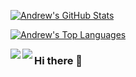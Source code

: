 [![Andrew's GitHub Stats](https://github-readme-stats.vercel.app/api?username=reid-andrew&count_private=true&show_icons=true&theme=onedark&hide=stars)](https://github.com/reid-andrew/github-readme-stats)

[![Andrew's Top Languages](https://github-readme-stats.vercel.app/api/top-langs/?username=reid-andrew&show_icons=true&theme=onedarkhide=CoffeeScript)](https://github.com/reid-andrew/github-readme-stats)

<a href="https://github.com/reid-andrew/github-readme-stats">
  <img align="left" src="https://github-readme-stats.vercel.app/api?username=reid-andrew&count_private=true&show_icons=true&theme=onedark&hide=stars" />
</a>
<a href="https://github.com/reid-andrew/github-readme-stats">
  <img align="left" src="https://github-readme-stats.vercel.app/api/top-langs/?username=reid-andrew&show_icons=true&theme=onedarkhide=CoffeeScript" />
</a>


### Hi there 👋

<!--
**reid-andrew/reid-andrew** is a ✨ _special_ ✨ repository because its `README.md` (this file) appears on your GitHub profile.

Here are some ideas to get you started:

- 🔭 I’m currently working on ...
- 🌱 I’m currently learning ...
- 👯 I’m looking to collaborate on ...
- 🤔 I’m looking for help with ...
- 💬 Ask me about ...
- 📫 How to reach me: ...
- 😄 Pronouns: ...
- ⚡ Fun fact: ...
-->
